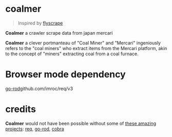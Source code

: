 # coalmer
> Inspired by [flyscrape](https://github.com/philippta/flyscrape)

__Coalmer__ a crawler scrape data from japan mercari

__Coalmer__ a clever portmanteau of "Coal Miner" and "Mercari" 
ingeniously refers to the "coal miners" who extract items from the Mercari platform, 
akin to the concept of "miners" extracting coal from a coal furnace.

# Browser mode dependency 
[go-rod](https://github.com/go-rod/rod)github.com/imroc/req/v3



# credits  
__Coalmer__ would not have been possible without some of [these amazing projects](./go.mod): [req](github.com/imroc/req/v3), [go-rod](https://github.com/go-rod/rod), [cobra](https://github.com/spf13/cobra)